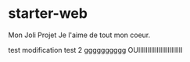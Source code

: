 # starter-web
Mon Joli Projet
Je l'aime de tout mon coeur.

test modification
test 2 gggggggggg
OUIIIIIIIIIIIIIIIIIIIIIIII
